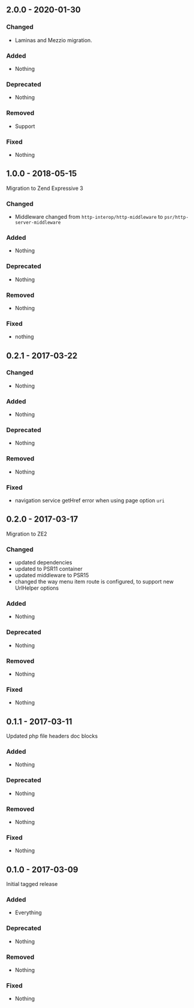 ## 2.0.0 - 2020-01-30

### Changed
* Laminas and Mezzio migration.

### Added
* Nothing

### Deprecated
* Nothing

### Removed
* Support

### Fixed
* Nothing


## 1.0.0 - 2018-05-15

Migration to Zend Expressive 3

### Changed
* Middleware changed from `http-interop/http-middleware` to `psr/http-server-middleware`

### Added
* Nothing

### Deprecated
* Nothing

### Removed
* Nothing

### Fixed
* nothing


## 0.2.1 - 2017-03-22

### Changed
* Nothing

### Added
* Nothing

### Deprecated
* Nothing

### Removed
* Nothing

### Fixed
* navigation service getHref error when using page option `uri`


## 0.2.0 - 2017-03-17

Migration to ZE2

### Changed
* updated dependencies
* updated to PSR11 container
* updated middleware to PSR15
* changed the way menu item route is configured, to support new UrlHelper options

### Added
* Nothing

### Deprecated
* Nothing

### Removed
* Nothing

### Fixed
* Nothing


## 0.1.1 - 2017-03-11

Updated php file headers doc blocks

### Added
* Nothing

### Deprecated
* Nothing

### Removed
* Nothing

### Fixed
* Nothing


## 0.1.0 - 2017-03-09

Initial tagged release

### Added
* Everything

### Deprecated
* Nothing

### Removed
* Nothing

### Fixed
* Nothing
